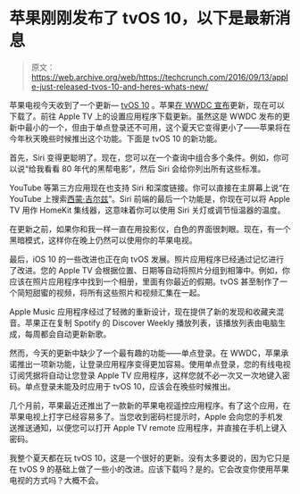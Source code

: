 # 苹果刚刚发布了 tvOS 10，以下是最新消息

> 原文：<https://web.archive.org/web/https://techcrunch.com/2016/09/13/apple-just-released-tvos-10-and-heres-whats-new/>

苹果电视今天收到了一个更新— [tvOS 10](https://web.archive.org/web/20230306014223/https://www.apple.com/tvos-preview/) 。苹果[在 WWDC 宣布](https://web.archive.org/web/20230306014223/https://techcrunch.com/2016/06/13/the-apple-tv-gains-deeper-siri-intigration-and-single-sign-on-option/)更新，现在可以下载了。前往 Apple TV 上的设置应用程序下载更新。虽然这是 WWDC 发布的更新中最小的一个，但由于单点登录还不可用，这个夏天它变得更小了——苹果将在今年秋天晚些时候推出这个功能。下面是 tvOS 10 的新功能。

首先，Siri 变得更聪明了。现在，您可以在一个查询中组合多个条件。例如，你可以说“给我看看 80 年代的黑帮电影”，然后 Siri 会给你列出所有这些标准。

YouTube 等第三方应用现在也支持 Siri 和深度链接。你可以直接在主屏幕上说“在 YouTube 上搜索[西蒙·吉尔兹](https://web.archive.org/web/20230306014223/https://www.youtube.com/channel/UC3KEoMzNz8eYnwBC34RaKCQ)”。Siri 前端的最后一个功能是，你现在可以将 Apple TV 用作 HomeKit 集线器，这意味着你可以使用 Siri 关灯或调节恒温器的温度。

在更新之前，如果你和我一样一直在用投影仪，白色的界面很刺眼。现在，有一个黑暗模式，这样你在晚上仍然可以使用你的苹果电视。

最后，iOS 10 的一些改进也正在向 tvOS 发展。照片应用程序已经通过记忆进行了改进。您的 Apple TV 会根据位置、日期等自动将照片分组到相簿中。例如，你应该在照片应用程序中找到一个相册，里面有你最近的假期。tvOS 甚至制作了一个简短甜蜜的视频，将所有这些照片和视频汇集在一起。

Apple Music 应用程序经过了轻微的重新设计，现在提供了新的发现和收藏夹混音。苹果正在复制 Spotify 的 Discover Weekly 播放列表，该播放列表由电脑生成，每周都会自动更新新歌。

然而，今天的更新中缺少了一个最有趣的功能——单点登录。在 WWDC，苹果承诺推出一项新功能，让登录应用程序变得更加容易。使用单点登录，您的有线电视订阅凭据将自动让您登录 Apple TV 应用程序，这样您就不必一次又一次地键入密码。单点登录未能及时应用于 tvOS 10，应该会在晚些时候推出。

几个月前，苹果最近还推出了一款新的苹果电视遥控应用程序。有了这个应用，在苹果电视上打字已经容易多了。当您收到密码栏提示时，Apple 会向您的手机发送推送通知，以便您可以打开 Apple TV remote 应用程序，并直接在手机上键入密码。

我整个夏天都在玩 tvOS 10，这是一个很好的更新。没有太多要说的，因为它只是在 tvOS 9 的基础上做了一些小的改进。应该下载吗？是的。它会改变你使用苹果电视的方式吗？大概不会。